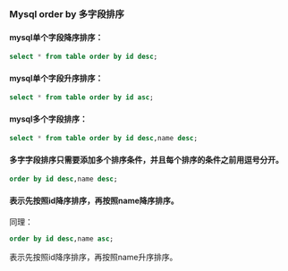 ### Mysql order by 多字段排序

#### mysql单个字段降序排序：

```sql
select * from table order by id desc;
```
#### mysql单个字段升序排序：

```sql
select * from table order by id asc;
```

#### mysql多个字段排序：

```sql
select * from table order by id desc,name desc;
```

#### 多字字段排序只需要添加多个排序条件，并且每个排序的条件之前用逗号分开。

```sql
order by id desc,name desc;
```

#### 表示先按照id降序排序，再按照name降序排序。

同理：

```sql
order by id desc,name asc;
```

表示先按照id降序排序，再按照name升序排序。